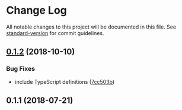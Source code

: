 # Change Log

All notable changes to this project will be documented in this file. See [standard-version](https://github.com/conventional-changelog/standard-version) for commit guidelines.

<a name="0.1.2"></a>
## [0.1.2](https://github.com/superfly/load-balancer/compare/v0.1.1...v0.1.2) (2018-10-10)


### Bug Fixes

* include TypeScript definitions ([7cc503b](https://github.com/superfly/load-balancer/commit/7cc503b))



<a name="0.1.1"></a>
## 0.1.1 (2018-07-21)
